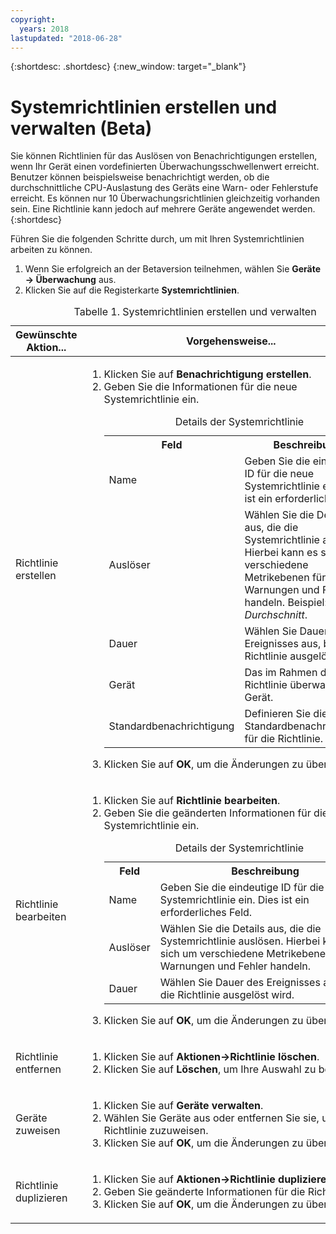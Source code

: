 ```yaml
---
copyright:
  years: 2018
lastupdated: "2018-06-28"
---
```


{:shortdesc: .shortdesc}
{:new_window: target="_blank"}

# Systemrichtlinien erstellen und verwalten (Beta)
Sie können Richtlinien für das Auslösen von Benachrichtigungen erstellen, wenn Ihr Gerät einen vordefinierten Überwachungsschwellenwert erreicht. Benutzer können beispielsweise benachrichtigt werden, ob die durchschnittliche CPU-Auslastung des Geräts eine Warn- oder Fehlerstufe erreicht. Es können nur 10 Überwachungsrichtlinien gleichzeitig vorhanden sein. Eine Richtlinie kann jedoch auf mehrere Geräte angewendet werden.{:shortdesc}


Führen Sie die folgenden Schritte durch, um mit Ihren Systemrichtlinien arbeiten zu können.
1. Wenn Sie erfolgreich an der Betaversion teilnehmen, wählen Sie **Geräte -> Überwachung** aus.
2. Klicken Sie auf die Registerkarte **Systemrichtlinien**.

<table>
   <CAPTION>Tabelle 1. Systemrichtlinien erstellen und verwalten</CAPTION>
   <THEAD>
   <TR>
   <th>Gewünschte Aktion...</th>
   <th>Vorgehensweise...</th>
   </TR>
   </THEAD>
   <TBODY>
   <tr>
   <td>Richtlinie erstellen</td>
   <td>
   <ol>
     <li>Klicken Sie auf <b>Benachrichtigung erstellen</b>.</li>
     <li>Geben Sie die Informationen für die neue Systemrichtlinie ein. 

<table>
  <caption>Details der Systemrichtlinie</caption>
  <tr>
     <th>Feld</th>
     <th>Beschreibung</th>
  </tr>
  <tr>
    <td>Name</td>
    <td>Geben Sie die eindeutige ID für die neue Systemrichtlinie ein. Dies ist ein erforderliches Feld.</td>
  </tr>
  <tr>
    <td>Auslöser</td>
    <td>Wählen Sie die Details aus, die die Systemrichtlinie auslösen. Hierbei kann es sich um verschiedene Metrikebenen für Warnungen und Fehler handeln. Beispiel: <i>Durchschnitt</i>.</td>
  </tr>
   <tr>
    <td>Dauer</td>
     <td>Wählen Sie Dauer des Ereignisses aus, bis die Richtlinie ausgelöst wird.</td>
  </tr>
   <tr>
    <td>Gerät</td>
    <td>Das im Rahmen der Richtlinie überwachte Gerät.</td>
  </tr>
   <tr>
    <td>Standardbenachrichtigung</td>
    <td>Definieren Sie die Standardbenachrichtigung für die Richtlinie.</td>
  </tr>
</table>
</li>
<li>Klicken Sie auf <b>OK</b>, um die Änderungen zu übernehmen.</li>
   </ol>
   </td>
   </tr>
   <tr>
   <td>Richtlinie bearbeiten</td>
   <td>
   <ol>
     <li>Klicken Sie auf <b>Richtlinie bearbeiten</b>.</li>
    <li>Geben Sie die geänderten Informationen für die Systemrichtlinie ein. 

<table>
  <caption>Details der Systemrichtlinie</caption>
  <tr>
     <th>Feld</th>
     <th>Beschreibung</th>
  </tr>
  <tr>
    <td>Name</td>
    <td>Geben Sie die eindeutige ID für die neue Systemrichtlinie ein. Dies ist ein erforderliches Feld.</td>
  </tr>
  <tr>
    <td>Auslöser</td>
    <td>Wählen Sie die Details aus, die die Systemrichtlinie auslösen. Hierbei kann es sich um verschiedene Metrikebenen für Warnungen und Fehler handeln. </td>
  </tr>
   <tr>
    <td>Dauer</td>
     <td>Wählen Sie Dauer des Ereignisses aus, bis die Richtlinie ausgelöst wird.</td>
  </tr>
</table>
</li>
<li>Klicken Sie auf <b>OK</b>, um die Änderungen zu übernehmen.</li>
   </ol>
   </td>
   </tr>
   <tr>
   <td>Richtlinie entfernen</td>
   <td>
   <ol>
     <li>Klicken Sie auf <b>Aktionen->Richtlinie löschen</b>.</li> 
     <li>Klicken Sie auf <b>Löschen</b>, um Ihre Auswahl zu bestätigen.</li>
   </ol>
   </td>
   </tr>
   <tr>
  <td>Geräte zuweisen</td>
  <td>
    <ol>
      <li>Klicken Sie auf <b>Geräte verwalten</b>.</li>
      <li>Wählen Sie Geräte aus oder entfernen Sie sie, um die Richtlinie zuzuweisen.</li>
      <li>Klicken Sie auf <b>OK</b>, um die Änderungen zu übernehmen.</li></ol>
      </td>
  </tr>
   <tr>
  <td>Richtlinie duplizieren</td>
  <td>
    <ol>
      <li>Klicken Sie auf <b>Aktionen->Richtlinie duplizieren</b>.</li>
      <li>Geben Sie geänderte Informationen für die Richtlinie ein.</li>
      <li>Klicken Sie auf <b>OK</b>, um die Änderungen zu übernehmen.</li></ol>
      </td>
  </tr>
  
   </TBODY>
   </table>

